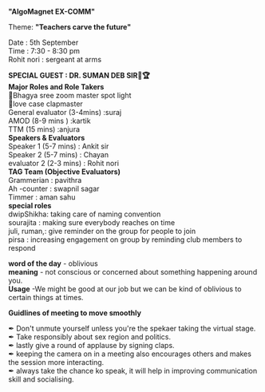 **"AlgoMagnet  EX-COMM"**                                          

Theme: **"Teachers carve the future"**                           		
 
Date                    :               5th September	                                                         
Time                    :             	7:30 - 8:30 pm	                                                                           
Rohit nori              :               sergeant at arms                                                    

**SPECIAL GUEST       :   DR. SUMAN DEB SIR🥇🏆**                                                                                                                                              
**Major Roles and Role Takers**	                                                            
🧨Bhagya sree zoom master spot light                                                                               
🧨love case clapmaster                                                                              
   General evaluator (3-4mins)                       :suraj                                                                      		
   AMOD             (8-9 mins )                      :kartik                                                                     	
   TTM              (15 mins)                        :anjura                                                                                                                                          	
**Speakers & Evaluators**                                                   
Speaker 1   (5-7 mins)                 : Ankit sir	                                                                     	
Speaker 2   (5-7 mins)                 : Chayan	                                                         
evaluator 2 (2-3 mins)                 :  Rohit nori                                                                                                                                             
**TAG Team (Objective Evaluators)**		                                                
 Grammerian    :      pavithra                                                                          		
Ah -counter    :      swapnil sagar 	                                                             
  Timmer       :       aman sahu                                                                                                                                                               
**special roles**                                                                                
dwipShikha:	taking care of naming convention                                                                        
sourajita :	making sure everybody reaches on time                                        
juli, ruman,:	give reminder on the group for people to join	                                        
pirsa	    :   increasing engagement on group by reminding club members to respond                                                                

**word of the day** - oblivious		                                                          
**meaning** - not conscious or concerned about something happening around you.		                                        
**Usage**   -We might be good at our job but we can be kind of oblivious to certain things at times.	                                                            

**Guidlines of meeting to move smoothly**                                                             

✒ Don't unmute yourself unless you're the spekaer taking the virtual stage.                                                                                   
✒ Take responsibly about sex region and politics.                                                                                   
✒ lastly give a round of applause by signing claps.                                                                                           
✒ keeping the camera on in a meeting also encourages others and makes the session more interacting.                                                                              
✒ always take the chance ko speak, it will help in improving communication skill and socialising.                                                                                     

